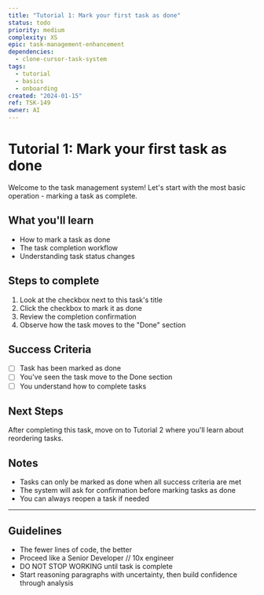 ```yaml
---
title: "Tutorial 1: Mark your first task as done"
status: todo
priority: medium
complexity: XS
epic: task-management-enhancement
dependencies:
  - clone-cursor-task-system
tags:
  - tutorial
  - basics
  - onboarding
created: "2024-01-15"
ref: TSK-149
owner: AI
---
```


# Tutorial 1: Mark your first task as done

Welcome to the task management system! Let's start with the most basic operation - marking a task as complete.

## What you'll learn

- How to mark a task as done
- The task completion workflow
- Understanding task status changes

## Steps to complete

1. Look at the checkbox next to this task's title
2. Click the checkbox to mark it as done
3. Review the completion confirmation
4. Observe how the task moves to the "Done" section

## Success Criteria

- [ ] Task has been marked as done
- [ ] You've seen the task move to the Done section
- [ ] You understand how to complete tasks

## Next Steps

After completing this task, move on to Tutorial 2 where you'll learn about reordering tasks.

## Notes

- Tasks can only be marked as done when all success criteria are met
- The system will ask for confirmation before marking tasks as done
- You can always reopen a task if needed

---

## Guidelines

- The fewer lines of code, the better
- Proceed like a Senior Developer // 10x engineer
- DO NOT STOP WORKING until task is complete
- Start reasoning paragraphs with uncertainty, then build confidence through analysis

